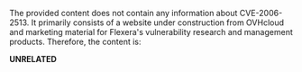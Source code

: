 The provided content does not contain any information about CVE-2006-2513. It primarily consists of a website under construction from OVHcloud and marketing material for Flexera's vulnerability research and management products. Therefore, the content is:

**UNRELATED**
